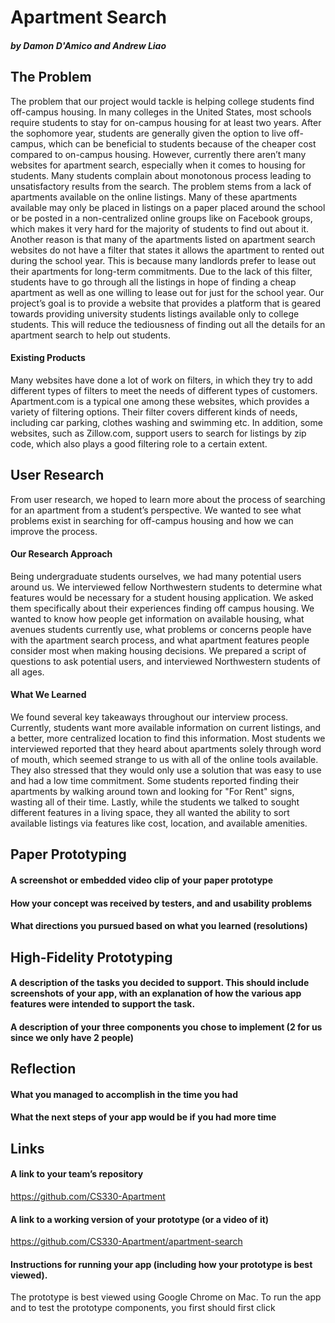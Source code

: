 # Apartment Search
##### by Damon D'Amico and Andrew Liao
## The Problem
The problem that our project would tackle is helping college students find off-campus housing. In many colleges in the United States, most schools require students to stay for on-campus housing for at least two years. After the sophomore year, students are generally given the option to live off-campus, which can be beneficial to students because of the cheaper cost compared to on-campus housing. However, currently there aren’t many websites for apartment search, especially when it comes to housing for students. Many students complain about monotonous process leading to unsatisfactory results from the search. The problem stems from a lack of apartments available on the online listings. Many of these apartments available may only be placed in listings on a paper placed around the school or be posted in a non-centralized online groups like on Facebook groups, which makes it very hard for the majority of students to find out about it. Another reason is that many of the apartments listed on apartment search websites do not have a filter that states it allows the apartment to rented out during the school year. This is because many landlords prefer to lease out their apartments for long-term commitments. Due to the lack of this filter, students have to go through all the listings in hope of finding a cheap apartment as well as one willing to lease out for just for the school year. Our project’s goal is to provide a website that provides a platform that is geared towards providing university students listings available only to college students. This will reduce the tediousness of finding out all the details for an apartment search to help out students.  
#### Existing Products
Many websites have done a lot of work on filters, in which they try to add different types of filters to meet the needs of different types of customers. Apartment.com is a typical one among these websites, which provides a variety of filtering options. Their filter covers different kinds of needs, including car parking, clothes washing and swimming etc. In addition, some websites, such as Zillow.com, support users to search for listings by zip code, which also plays a good filtering role to a certain extent.
## User Research
From user research, we hoped to learn more about the process of searching for an apartment from a student’s perspective. We wanted to see what problems exist in searching for off-campus housing and how we can improve the process.
#### Our Research Approach
Being undergraduate students ourselves, we had many potential users around us. We interviewed fellow Northwestern students to determine what features would be necessary for a student housing application. We asked them specifically about their experiences finding off campus housing. We wanted to know how people get information on available housing, what avenues students currently use, what problems or concerns people have with the apartment search process, and what apartment features people consider most when making housing decisions. We prepared a script of questions to ask potential users, and interviewed Northwestern students of all ages.
#### What We Learned
We found several key takeaways throughout our interview process. Currently, students want more available information on current listings, and a better, more centralized location to find this information. Most students we interviewed reported that they heard about apartments solely through word of mouth, which seemed strange to us with all of the online tools available. They also stressed that they would only use a solution that was easy to use and had a low time commitment. Some students reported finding their apartments by walking around town and looking for "For Rent" signs, wasting all of their time. Lastly, while the students we talked to sought different features in a living space, they all wanted the ability to sort available listings via features like cost, location, and available amenities.
## Paper Prototyping
#### A screenshot or embedded video clip of your paper prototype
#### How your concept was received by testers, and and usability problems
#### What directions you pursued based on what you learned (resolutions)
## High-Fidelity Prototyping
#### A description of the tasks you decided to support. This should include screenshots of your app, with an explanation of how the various app features were intended to support the task.
#### A description of your three components you chose to implement (2 for us since we only have 2 people)
## Reflection
#### What you managed to accomplish in the time you had
#### What the next steps of your app would be if you had more time
## Links
#### A link to your team’s repository
https://github.com/CS330-Apartment
#### A link to a working version of your prototype (or a video of it)
https://github.com/CS330-Apartment/apartment-search
#### Instructions for running your app (including how your prototype is best viewed).
The prototype is best viewed using Google Chrome on Mac. To run the app and to test the prototype components, you first should first click 

